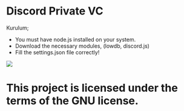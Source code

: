 # Discord Private VC 
Kurulum;
- You must have node.js installed on your system.
- Download the necessary modules, (lowdb, discord.js)
- Fill the settings.json file correctly!

![](tuto.gif)

# This project is licensed under the terms of the GNU license.
